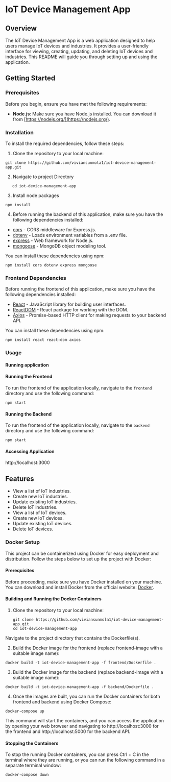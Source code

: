 # IoT Device Management App

## Overview

The IoT Device Management App is a web application designed to help users manage IoT devices and industries. It provides a user-friendly interface for viewing, creating, updating, and deleting IoT devices and industries. This README will guide you through setting up and using the application.

## Getting Started

### Prerequisites

Before you begin, ensure you have met the following requirements:

- **Node.js**: Make sure you have Node.js installed. You can download it from [https://nodejs.org/](https://nodejs.org/).

### Installation

To install the required dependencies, follow these steps:

1. Clone the repository to your local machine:

```
git clone https://github.com/viviansunmola1/iot-device-management-app.git
```

2. Navigate to project Directory    
```
   cd iot-device-management-app
```
3. Install node packages 
```
npm install
```

4. Before running the backend of this application, make sure you have the following dependencies installed:

- [cors](https://www.npmjs.com/package/cors) - CORS middleware for Express.js.
- [dotenv](https://www.npmjs.com/package/dotenv) - Loads environment variables from a .env file.
- [express](https://www.npmjs.com/package/express) - Web framework for Node.js.
- [mongoose](https://www.npmjs.com/package/mongoose) - MongoDB object modeling tool.

You can install these dependencies using npm:

```
npm install cors dotenv express mongoose
```

### Frontend Dependencies

Before running the frontend of this application, make sure you have the following dependencies installed:

- [React](https://reactjs.org/) - JavaScript library for building user interfaces.
- [ReactDOM](https://reactjs.org/docs/react-dom.html) - React package for working with the DOM.
- [Axios](https://www.npmjs.com/package/axios) - Promise-based HTTP client for making requests to your backend API.

You can install these dependencies using npm:

```
npm install react react-dom axios
```

### Usage
#### Running application 

#### Running the Frontend

To run the frontend of the application locally, navigate to the `frontend` directory and use the following command:

```
npm start
```

#### Running the Backend

To run the frontend of the application locally, navigate to the `backend` directory and use the following command:

```
npm start
```

#### Accessing Application 
http://localhost:3000

## Features

- View a list of IoT industries.
- Create new IoT industries.
- Update existing IoT industries.
- Delete IoT industries.
- View a list of IoT devices.
- Create new IoT devices.
- Update existing IoT devices.
- Delete IoT devices.


### Docker Setup

This project can be containerized using Docker for easy deployment and distribution. Follow the steps below to set up the project with Docker:

#### Prerequisites

Before proceeding, make sure you have Docker installed on your machine. You can download and install Docker from the official website: [Docker](https://www.docker.com/get-started).

#### Building and Running the Docker Containers

1. Clone the repository to your local machine:

   ```
   git clone https://github.com/viviansunmola1/iot-device-management-app.git
   cd iot-device-management-app
    ```
Navigate to the project directory that contains the Dockerfile(s).

2. Build the Docker image for the frontend (replace frontend-image with a suitable image name):

```
docker build -t iot-device-management-app -f frontend/Dockerfile .
```

3. Build the Docker image for the backend (replace backend-image with a suitable image name):

 ```
docker build -t iot-device-management-app -f backend/Dockerfile .
 ```
4. Once the images are built, you can run the Docker containers for both frontend and backend using Docker Compose:

 ```
docker-compose up
 ```
This command will start the containers, and you can access the application by opening your web browser and navigating to http://localhost:3000 for the frontend and http://localhost:5000 for the backend API.

#### Stopping the Containers
To stop the running Docker containers, you can press Ctrl + C in the terminal where they are running, or you can run the following command in a separate terminal window:
 ```
docker-compose down
 ```